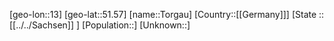 ﻿---
location: [51.57,13]
type: City
tags:
- geo/City


SpocWebEntityId: 34909
isDeleted: false
confidential: public

---
[geo-lon::13]
[geo-lat::51.57]
[name::Torgau]
[Country::[[Germany]]]
[State :: [[../../Sachsen]] ]
[Population::]
[Unknown::]

